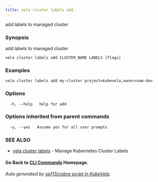 ```yaml
---
title: vela cluster labels add
---
```


add labels to managed cluster

### Synopsis

add labels to managed cluster

```
vela cluster labels add CLUSTER_NAME LABELS [flags]
```

### Examples

```
vela cluster labels add my-cluster project=kubevela,owner=oam-dev
```

### Options

```
  -h, --help   help for add
```

### Options inherited from parent commands

```
  -y, --yes   Assume yes for all user prompts
```

### SEE ALSO

* [vela cluster labels](vela_cluster_labels.md)	 - Manage Kubernetes Cluster Labels

#### Go Back to [CLI Commands](vela.md) Homepage.


###### Auto generated by [spf13/cobra script in KubeVela](https://github.com/kubevela/kubevela/tree/master/hack/docgen).
